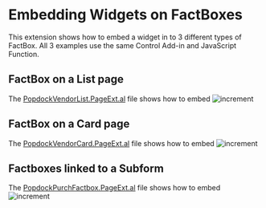 # Embedding Widgets on FactBoxes
This extension shows how to embed a widget in to 3 different types of FactBox.
All 3 examples use the same Control Add-in and JavaScript Function.

## FactBox on a List page
The [PopdockVendorList.PageExt.al](PopdockVendorList.PageExt.al) file shows how to embed 
![increment](https://www.eonesolutions.com/wp-content/uploads/2020/10/List.gif)

## FactBox on a Card page
The [PopdockVendorCard.PageExt.al](PopdockVendorCard.PageExt.al) file shows how to embed 
![increment](https://www.eonesolutions.com/wp-content/uploads/2020/10/Card.gif)

## Factboxes linked to a Subform
The [PopdockPurchFactbox.PageExt.al](PopdockPurchFactbox.PageExt.al) file shows how to embed 
![increment](https://www.eonesolutions.com/wp-content/uploads/2020/10/subform.gif)
